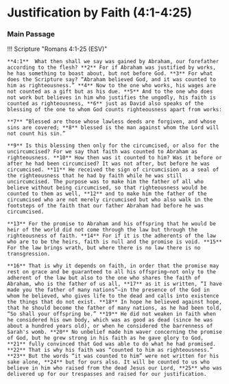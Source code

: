 # Justification by Faith (4:1-4:25)

### Main Passage

!!! Scripture "Romans 4:1-25 (ESV)"
    
    **4:1**  What then shall we say was gained by Abraham, our forefather according to the flesh? **2** For if Abraham was justified by works, he has something to boast about, but not before God. **3** For what does the Scripture say? “Abraham believed God, and it was counted to him as righteousness.” **4** Now to the one who works, his wages are not counted as a gift but as his due. **5** And to the one who does not work but believes in him who justifies the ungodly, his faith is counted as righteousness, **6** just as David also speaks of the blessing of the one to whom God counts righteousness apart from works:  
    
    **7** “Blessed are those whose lawless deeds are forgiven, and whose sins are covered; **8** blessed is the man against whom the Lord will not count his sin.”  
    
    **9** Is this blessing then only for the circumcised, or also for the uncircumcised? For we say that faith was counted to Abraham as righteousness. **10** How then was it counted to him? Was it before or after he had been circumcised? It was not after, but before he was circumcised. **11** He received the sign of circumcision as a seal of the righteousness that he had by faith while he was still uncircumcised. The purpose was to make him the father of all who believe without being circumcised, so that righteousness would be counted to them as well, **12** and to make him the father of the circumcised who are not merely circumcised but who also walk in the footsteps of the faith that our father Abraham had before he was circumcised.  
    
    **13** For the promise to Abraham and his offspring that he would be heir of the world did not come through the law but through the righteousness of faith. **14** For if it is the adherents of the law who are to be the heirs, faith is null and the promise is void. **15** For the law brings wrath, but where there is no law there is no transgression.  
    
    **16** That is why it depends on faith, in order that the promise may rest on grace and be guaranteed to all his offspring—not only to the adherent of the law but also to the one who shares the faith of Abraham, who is the father of us all, **17** as it is written, “I have made you the father of many nations”—in the presence of the God in whom he believed, who gives life to the dead and calls into existence the things that do not exist. **18** In hope he believed against hope, that he should become the father of many nations, as he had been told, “So shall your offspring be.” **19** He did not weaken in faith when he considered his own body, which was as good as dead (since he was about a hundred years old), or when he considered the barrenness of Sarah's womb. **20** No unbelief made him waver concerning the promise of God, but he grew strong in his faith as he gave glory to God, **21** fully convinced that God was able to do what he had promised. **22** That is why his faith was “counted to him as righteousness.” **23** But the words “it was counted to him” were not written for his sake alone, **24** but for ours also. It will be counted to us who believe in him who raised from the dead Jesus our Lord, **25** who was delivered up for our trespasses and raised for our justification. 